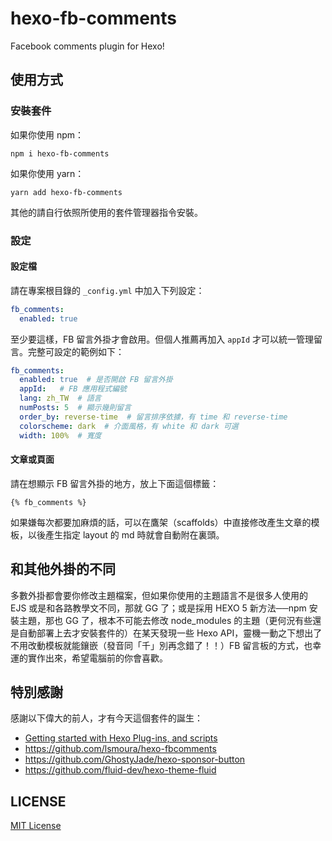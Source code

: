 # hexo-fb-comments
Facebook comments plugin for Hexo!

## 使用方式
### 安裝套件
如果你使用 npm：
```
npm i hexo-fb-comments
```
如果你使用 yarn：
```
yarn add hexo-fb-comments
```
其他的請自行依照所使用的套件管理器指令安裝。

### 設定
#### 設定檔
請在專案根目錄的 `_config.yml` 中加入下列設定：
```yml
fb_comments:
  enabled: true
```
至少要這樣，FB 留言外掛才會啟用。但個人推薦再加入 `appId` 才可以統一管理留言。完整可設定的範例如下：
```yml
fb_comments:
  enabled: true  # 是否開啟 FB 留言外掛
  appId:   # FB 應用程式編號
  lang: zh_TW  # 語言
  numPosts: 5  # 顯示幾則留言
  order_by: reverse-time  # 留言排序依據，有 time 和 reverse-time
  colorscheme: dark  # 介面風格，有 white 和 dark 可選
  width: 100%  # 寬度
```

#### 文章或頁面
請在想顯示 FB 留言外掛的地方，放上下面這個標籤：
```
{% fb_comments %}
```

如果嫌每次都要加麻煩的話，可以在鷹架（scaffolds）中直接修改產生文章的模板，以後產生指定 layout 的 md 時就會自動附在裏頭。

## 和其他外掛的不同
多數外掛都會要你修改主題檔案，但如果你使用的主題語言不是很多人使用的 EJS 或是和各路教學文不同，那就 GG 了；或是採用 HEXO 5 新方法──npm 安裝主題，那也 GG 了，根本不可能去修改 node_modules 的主題（更何況有些還是自動部署上去才安裝套件的）在某天發現一些 Hexo API，靈機一動之下想出了不用改動模板就能鑲嵌（發音同「千」別再念錯了！！）FB 留言板的方式，也幸運的實作出來，希望電腦前的你會喜歡。

## 特別感謝
感謝以下偉大的前人，才有今天這個套件的誕生：
* [Getting started with Hexo Plug-ins, and scripts](https://dustinpfister.github.io/2018/01/03/hexo-plugins/)
* https://github.com/lsmoura/hexo-fbcomments
* https://github.com/GhostyJade/hexo-sponsor-button
* https://github.com/fluid-dev/hexo-theme-fluid

## LICENSE
[MIT License](LICENSE)
